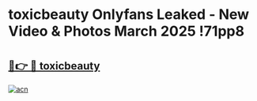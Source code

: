 # toxicbeauty Onlyfans Leaked - New Video & Photos March 2025 !71pp8

# <h2><a href="https://2oh7ly.iuczelnia.edu.pl?title=toxicbeauty&ref=71pp8">🔗👉 🔴 toxicbeauty</a></h2>

[![acn](https://github.com/user-attachments/assets/0f9c940e-d8b0-45ae-aac7-cd30a18b3e1c)](https://2oh7ly.iuczelnia.edu.pl?title=toxicbeauty&ref=71pp8)

